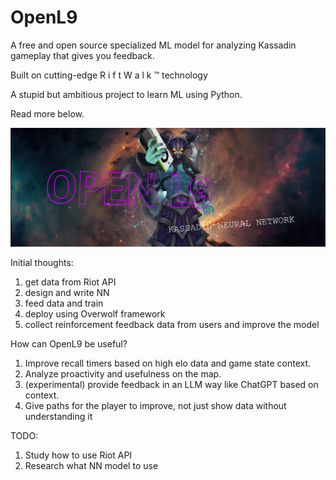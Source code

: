 # OpenL9
A free and open source specialized ML model for analyzing Kassadin gameplay that gives you feedback.

Built on cutting-edge R i f t W a l k ™ technology

A stupid but ambitious project to learn ML using Python.

Read more below.

![Open L9 banner with Kassadin holding a GPU](imgs/BANNER.png)

Initial thoughts:

1. get data from Riot API
2. design and write NN
3. feed data and train
4. deploy using Overwolf framework
5. collect reinforcement feedback data from users and improve the model

How can OpenL9 be useful?
1. Improve recall timers based on high elo data and game state context.
2. Analyze proactivity and usefulness on the map.
3. (experimental) provide feedback in an LLM way like ChatGPT based on context.
4. Give paths for the player to improve, not just show data without understanding it

TODO:
1. Study how to use Riot API
2. Research what NN model to use
